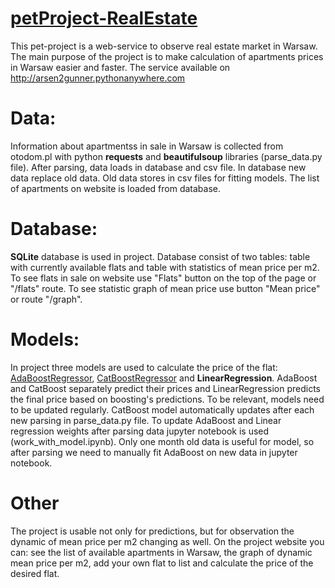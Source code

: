 # [petProject-RealEstate](http://arsen2gunner.pythonanywhere.com)
This pet-project is a web-service to observe real estate market in Warsaw.
The main purpose of the project is to make calculation of apartments prices in Warsaw easier and faster.
The service available on http://arsen2gunner.pythonanywhere.com
# Data:
Information about apartmentss in sale in Warsaw is collected from otodom.pl with python **requests** and **beautifulsoup** libraries (parse_data.py file). After parsing, data loads in database and csv file.
In database new data replace old data. Old data stores in csv files for fitting models.
The list of apartments on website is loaded from database.
# Database:
**SQLite** database is used in project. Database consist of two tables: table with currently available flats and table with statistics of mean price per m2.
To see flats in sale on website use "Flats" button on the top of the page or "/flats" route.
To see statistic graph of mean price use button "Mean price" or route "/graph".
# Models:
In project three models are used to calculate the price of the flat: [AdaBoostRegressor](https://scikit-learn.org/stable/modules/generated/sklearn.ensemble.AdaBoostRegressor.html#sklearn.ensemble.AdaBoostRegressor), [CatBoostRegressor](https://catboost.ai/en/docs/concepts/python-reference_catboostregressor) and **LinearRegression**.
AdaBoost and CatBoost separately predict their prices and LinearRegression predicts the final price based on boosting's predictions.
To be relevant, models need to be updated regularly. CatBoost model automatically updates after each new parsing in parse_data.py file.
To update AdaBoost and Linear regression weights after parsing data jupyter notebook is used (work_with_model.ipynb). Only one month old data is useful for model, so after parsing we need to manually fit AdaBoost on new data in jupyter notebook.
# Other
The project is usable not only for predictions, but for observation the dynamic of mean price per m2 changing as well. 
On the project website you can: see the list of available apartments in Warsaw, the graph of dynamic mean price per m2, add your own flat to list and calculate the price of the desired flat.
